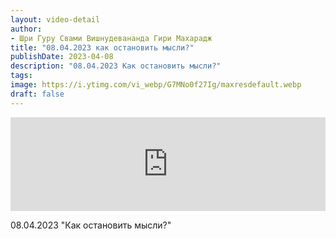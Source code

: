 ```yaml
---
layout: video-detail
author:
- Шри Гуру Свами Вишнудевананда Гири Махарадж
title: "08.04.2023 как остановить мысли?"
publishDate: 2023-04-08
description: "08.04.2023 Как остановить мысли?"
tags: 
image: https://i.ytimg.com/vi_webp/G7MNo0f27Ig/maxresdefault.webp
draft: false
---
```


<iframe width="100%" src="https://www.youtube.com/embed/G7MNo0f27Ig" frameborder="0" allowfullscreen=""></iframe> 

 08.04.2023 "Как остановить мысли?"

  

 